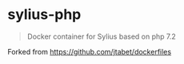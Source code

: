 # sylius-php

> Docker container for Sylius based on php 7.2

Forked from https://github.com/jtabet/dockerfiles
